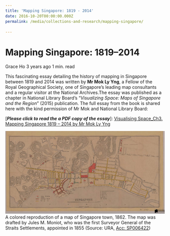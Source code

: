 ```yaml
---
title: 'Mapping Singapore: 1819 - 2014'
date: 2016-10-20T00:00:00.000Z
permalink: /media/collections-and-research/mapping-singapore/

---
```



# Mapping Singapore: 1819–2014

Grace Ho 3 years ago 1 min. read

This fascinating essay detailing the history of mapping in Singapore between 1819 and 2014 was written by **Mr Mok Ly Yng**,  a Fellow of the Royal Geographical Society, one of Singapore’s leading map consultants and a regular visitor at the National Archives.The essay was published as a chapter in National Library Board’s “*Visualizing Space: Maps of Singapore and the Region*” (2015) publication. The full essay from the book  is shared here with the kind permission of Mr Mok and National Library Board:

[***Please click to read the a PDF copy of the essay***]:
[Visualising Space_Ch3. Mapping Singapore 1819 – 2014 by Mr Mok Ly Yng](http://www.nas.gov.sg/blogs/offtherecord/wp-content/uploads/2016/06/Visualising-Space_Ch3.-Mapping-Singapore-1819-2014-by-Mr-Mok-Ly-Yng.pdf)

![Moniot 1860s Map of SG Town - Logo](/images/blogs/moniot-1860s-map-of-sg-town-logo-e1466136530344-1000x515.jpg)A colored reproduction of a map of Singapore town, 1862. The map was drafted by Jules M. Moniot, who was the first Surveyor General of the Straits Settlements, appointed in 1855 (Source: URA, [Acc: SP006422](http://www.nas.gov.sg/archivesonline/maps_building_plans/record-details/fab8607c-115c-11e3-83d5-0050568939ad))
